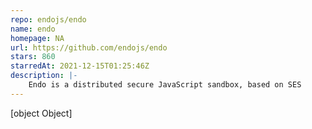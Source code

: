 ```yaml
---
repo: endojs/endo
name: endo
homepage: NA
url: https://github.com/endojs/endo
stars: 860
starredAt: 2021-12-15T01:25:46Z
description: |-
    Endo is a distributed secure JavaScript sandbox, based on SES
---
```


[object Object]
